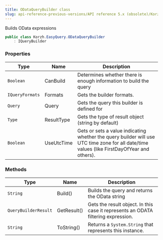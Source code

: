 ```yaml
---
title: ODataQueryBuilder class
slug: api-reference-previous-versions/API reference 5.x (obsolete)/Korzh.EasyQuery namespace/odataquerybuilder-class
---
```



Builds OData expressions
```csharp
public class Korzh.EasyQuery.ODataQueryBuilder
    : IQueryBuilder

```

### Properties

| Type | Name | Description | 
| --- | --- | --- | 
| `Boolean` | CanBuild | Determines whether there is enough information to build the query | 
| `IQueryFormats` | Formats | Gets the builder formats. | 
| `Query` | Query | Gets the query this builder is defined for | 
| `Type` | ResultType | Gets the type of result object (string by default) | 
| `Boolean` | UseUtcTime | Gets or sets a value indicating whether the query builder will use UTC time zone for all date/time values (like FirstDayOfYear and others). | 


### Methods

| Type | Name | Description | 
| --- | --- | --- | 
| `String` | Build() | Builds the query and returns the OData string | 
| `QueryBuilderResult` | GetResult() | Gets the result object.  In this case it represents an ODATA filtering expression. | 
| `String` | ToString() | Returns a `System.String` that represents this instance. |